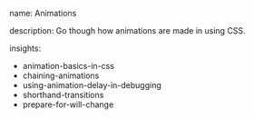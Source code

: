 name: Animations

description: Go though how animations are made in using CSS.

insights:

- animation-basics-in-css
- chaining-animations
- using-animation-delay-in-debugging
- shorthand-transitions
- prepare-for-will-change
